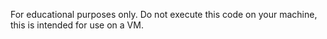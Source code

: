 For educational purposes only.
Do not execute this code on your machine, this is intended for use on a VM.
